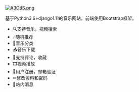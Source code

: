 [![A3OtIS.png](https://s2.ax1x.com/2019/03/22/A3OtIS.png)](https://imgchr.com/i/A3OtIS)

基于Python3.6+django1.11的音乐网站，前端使用Bootstrap框架。
+ 🔍支持音乐，视频搜索
+ 🎶随机推荐
+ 📁音乐分类
+ 📥音乐下载
+ 💬支持评论，收藏
+ 🎞视频播放
+ 📲用户注册，邮箱验证
+ ✏修改资料和密码
+ 📣站内消息
